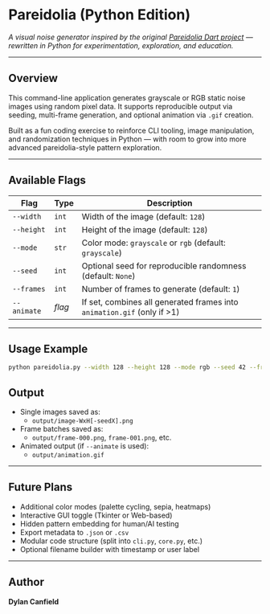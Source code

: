 # Pareidolia (Python Edition)

_A visual noise generator inspired by the original [Pareidolia Dart project](https://github.com/tytydraco/pareidolia) — rewritten in Python for experimentation, exploration, and education._

---

## Overview

This command-line application generates grayscale or RGB static noise images using random pixel data. It supports reproducible output via seeding, multi-frame generation, and optional animation via `.gif` creation.

Built as a fun coding exercise to reinforce CLI tooling, image manipulation, and randomization techniques in Python — with room to grow into more advanced pareidolia-style pattern exploration.

---

## Available Flags

| Flag         | Type    | Description                                                                 |
|--------------|---------|-----------------------------------------------------------------------------|
| `--width`    | `int`   | Width of the image (default: `128`)                                        |
| `--height`   | `int`   | Height of the image (default: `128`)                                       |
| `--mode`     | `str`   | Color mode: `grayscale` or `rgb` (default: `grayscale`)                     |
| `--seed`     | `int`   | Optional seed for reproducible randomness (default: `None`)                |
| `--frames`   | `int`   | Number of frames to generate (default: `1`)                                 |
| `--animate`  | *flag*  | If set, combines all generated frames into `animation.gif` (only if >1)     |

---

## Usage Example

```bash
python pareidolia.py --width 128 --height 128 --mode rgb --seed 42 --frames 1 --animate
```



## Output

- Single images saved as:
    - `output/image-WxH[-seedX].png`
- Frame batches saved as:
    - `output/frame-000.png`, `frame-001.png`, etc.
- Animated output (if `--animate` is used):
    - `output/animation.gif`

---

## Future Plans

- Additional color modes (palette cycling, sepia, heatmaps)
- Interactive GUI toggle (Tkinter or Web-based)
- Hidden pattern embedding for human/AI testing
- Export metadata to `.json` or `.csv`
- Modular code structure (split into `cli.py`, `core.py`, etc.)
- Optional filename builder with timestamp or user label

---

## Author
**Dylan Canfield**


